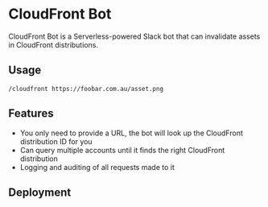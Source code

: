 # CloudFront Bot
CloudFront Bot is a Serverless-powered Slack bot that can invalidate assets in CloudFront distributions.

## Usage
`/cloudfront https://foobar.com.au/asset.png`

## Features
  * You only need to provide a URL, the bot will look up the CloudFront distribution ID for you
  * Can query multiple accounts until it finds the right CloudFront distribution
  * Logging and auditing of all requests made to it

## Deployment


